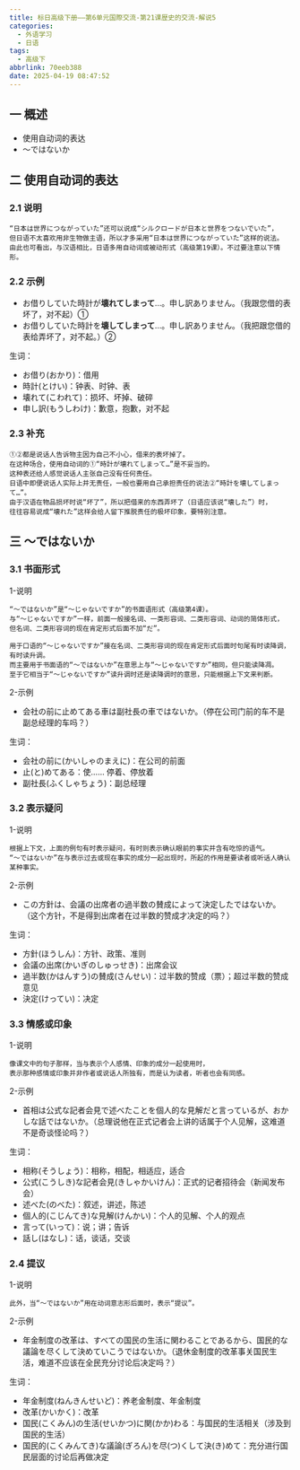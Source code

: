 ```yaml
---
title: 标日高级下册——第6单元国際交流-第21课歴史的交流-解说5
categories:
  - 外语学习
  - 日语
tags:
  - 高级下
abbrlink: 70eeb388
date: 2025-04-19 08:47:52
---
```

## 一 概述

* 使用自动词的表达
* ～ではないか

<!--more-->

## 二 使用自动词的表达

### 2.1 说明

```
“日本は世界につながっていた”还可以说成“シルクロードが日本と世界をつないでいた”，
但日语不太喜欢用非生物做主语，所以才多采用“日本は世界につながっていた”这样的说法。
由此也可看出，与汉语相比，日语多用自动词或被动形式（高级第19课）。不过要注意以下情形。
```

### 2.2 示例

* お借りしていた時計が**壊れてしまって**…。申し訳ありません。（我跟您借的表坏了，对不起）①
* お借りしていた時計を**壊してしまって**…。申し訳ありません。（我把跟您借的表给弄坏了，对不起。）②

生词：

* お借り(おかり)：借用
* 時計(とけい)：钟表、时钟、表
* 壊れて(こわれて)：损坏、坏掉、破碎
* 申し訳(もうしわけ)：歉意，抱歉，对不起

### 2.3 补充

```
①②都是说话人告诉物主因为自己不小心，借来的表坏掉了。
在这种场合，使用自动词的①“時計が壊れてしまって…”是不妥当的。
这种表还给人感觉说话人主张自己没有任何责任。
日语中即便说话人实际上并无责任，一般也要用自己承担责任的说法②“時計を壊してしまって…”。
由于汉语在物品损坏时说“坏了”，所以把借来的东西弄坏了（日语应该说“壊した”）时，
往往容易说成“壊れた”这样会给人留下推脱责任的极坏印象，要特別注意。
```

## 三 ～ではないか

### 3.1 书面形式

1-说明

```
“～ではないか”是“～じゃないですか”的书面语形式（高级第4课）。
与“～じゃないですか”一样，前面一般接名词、一类形容词、二类形容词、动词的简体形式，
但名词、二类形容词的现在肯定形式后面不加“だ”。

用于口语的“～じゃないですか”接在名词、二类形容词的现在肯定形式后面时句尾有时读降调，有时读升调。
而主要用于书面语的“～ではないか”在意思上与“～じゃないですか”相同，但只能读降凋。
至于它相当于“～じゃないですか”读升调时还是读降调时的意思，只能根据上下文来判断。
```

2-示例

* 会社の前に止めてある車は副社長の車ではないか。（停在公司门前的车不是副总经理的车吗？）

生词：

* 会社の前に(かいしゃのまえに)：在公司的前面
* 止(と)めてある：使…… 停着、停放着
* 副社長(ふくしゃちょう)：副总经理

### 3.2 表示疑问

1-说明

```
根据上下文，上面的例句有时表示疑问，有时则表示确认眼前的事实并含有吃惊的语气。
“～ではないか”在与表示过去或现在事实的成分一起出现时，所起的作用是要读者或听话人确认某种事实。
```

2-示例

* この方針は、会議の出席者の過半数の賛成によって決定したではないか。（这个方针，不是得到出席者在过半数的赞成才决定的吗？）

生词：

* 方針(ほうしん)：方针、政策、准则
* 会議の出席(かいぎのしゅっせき)：出席会议
* 過半数(かはんすう)の賛成(さんせい)：过半数的赞成（票）；超过半数的赞成意见
* 決定(けってい)：决定

### 3.3 情感或印象

1-说明

```
像课文中的句子那样，当与表示个人感情、印象的成分一起使用时，
表示那种感情或印象并非作者或说话人所独有，而是认为读者，听者也会有同感。
```

2-示例

* 首相は公式な記者会見で述べたことを個人的な見解だと言っているが、おかしな話ではないか。（总理说他在正式记者会上讲的话属于个人见解，这难道不是奇谈怪论吗？）

生词：

* 相称(そうしょう)：相称，相配，相适应，适合
* 公式(こうしき)な記者会見(きしゃかいけん)：正式的记者招待会（新闻发布会）
* 述べた(のべた)：叙述，讲述，陈述
* 個人的(こじんてき)な見解(けんかい)：个人的见解、个人的观点
* 言って(いって)：说；讲；告诉
* 話し(はなし)：话，谈话，交谈

### 2.4 提议

1-说明

```
此外，当“～ではないか”用在动词意志形后面时，表示“提议”。
```

2-示例

* 年金制度の改革は、すべての国民の生活に関わることであるから、国民的な議論を尽くして決めていこうではないか。（退休金制度的改革事关国民生活，难道不应该在全民充分讨论后决定吗？）

生词：

* 年金制度(ねんきんせいど)：养老金制度、年金制度
* 改革(かいかく)：改革
* 国民(こくみん)の生活(せいかつ)に関(かか)わる：与国民的生活相关（涉及到国民的生活）
* 国民的(こくみんてき)な議論(ぎろん)を尽(つ)くして決(き)めて：充分进行国民层面的讨论后再做决定